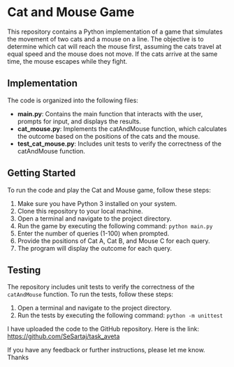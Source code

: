 # Cat and Mouse Game

This repository contains a Python implementation of a game that simulates the movement of two cats and a mouse on a line. The objective is to determine which cat will reach the mouse first, assuming the cats travel at equal speed and the mouse does not move. If the cats arrive at the same time, the mouse escapes while they fight.

## Implementation

The code is organized into the following files:

- **main.py**: Contains the main function that interacts with the user, prompts for input, and displays the results.
- **cat_mouse.py**: Implements the catAndMouse function, which calculates the outcome based on the positions of the cats and the mouse.
- **test_cat_mouse.py**: Includes unit tests to verify the correctness of the catAndMouse function.

## Getting Started

To run the code and play the Cat and Mouse game, follow these steps:

1. Make sure you have Python 3 installed on your system.
2. Clone this repository to your local machine.
3. Open a terminal and navigate to the project directory.
4. Run the game by executing the following command: `python main.py`
5. Enter the number of queries (1-100) when prompted.
6. Provide the positions of Cat A, Cat B, and Mouse C for each query.
7. The program will display the outcome for each query.

## Testing

The repository includes unit tests to verify the correctness of the `catAndMouse` function. To run the tests, follow these steps:

1. Open a terminal and navigate to the project directory.
2. Run the tests by executing the following command: `python -m unittest`

I have uploaded the code to the GitHub repository. Here is the link: https://github.com/SeSartaj/task_aveta

If you have any feedback or further instructions, please let me know.
Thanks

